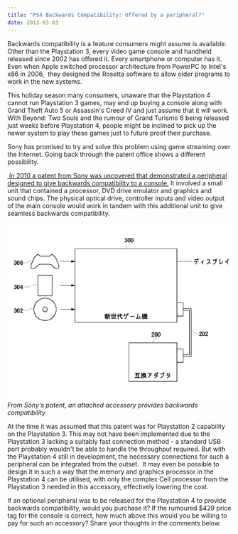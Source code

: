 ```yaml
---
title: "PS4 Backwards Compatibility: Offered by a peripheral?"
date: 2013-03-03
---
```


Backwards compatibility is a feature consumers might assume is available. Other than the Playstation 3, every video game console and handheld released since 2002 has offered it. Every smartphone or computer has it. Even when Apple switched processor architecture from PowerPC to Intel's x86 in 2006,  they designed the Rosetta software to allow older programs to work in the new systems.

This holiday season many consumers, unaware that the Playstation 4 cannot run Playstation 3 games, may end up buying a console along with Grand Theft Auto 5 or Assassin's Creed IV and just assume that it will work. With Beyond: Two Souls and the rumour of Grand Turismo 6 being released just weeks before Playstation 4, people might be inclined to pick up the newer system to play these games just to future proof their purchase.

Sony has promised to try and solve this problem using game streaming over the Internet. Going back through the patent office shows a different possibility.

[ In 2010 a patent from Sony was uncovered that demonstrated a peripheral designed to give backwards compatibility to a console.](http://www.siliconera.com/2010/09/14/sony-japan-files-patent-for-new-generation-console-to-previous-generation-console-adapter/) It involved a small unit that contained a processor, DVD drive emulator and graphics and sound chips. The physical optical drive, controller inputs and video output of the main console would work in tandem with this additional unit to give seamless backwards compatibility.

![From Sony's patent, an attached accessory provides backwards compatibility](../../assets/images/blog/backcompat.png)
_From Sony's patent, an attached accessory provides backwards compatibility_

At the time it was assumed that this patent was for Playstation 2 capability on the Playstation 3. This may not have been implemented due to the Playstation 3 lacking a suitably fast connection method - a standard USB port probably wouldn't be able to handle the throughput required. But with the Playstation 4 still in development, the necessary connections for such a peripheral can be integrated from the outset.  It may even be possible to design it in such a way that the memory and graphics processor in the Playstation 4 can be utilised, with only the complex Cell processor from the Playstation 3 needed in this accessory, effectively lowering the cost.

If an optional peripheral was to be released for the Playstation 4 to provide backwards compatibility, would you purchase it? If the rumoured $429 price tag for the console is correct, how much above this would you be willing to pay for such an accessory? Share your thoughts in the comments below.
